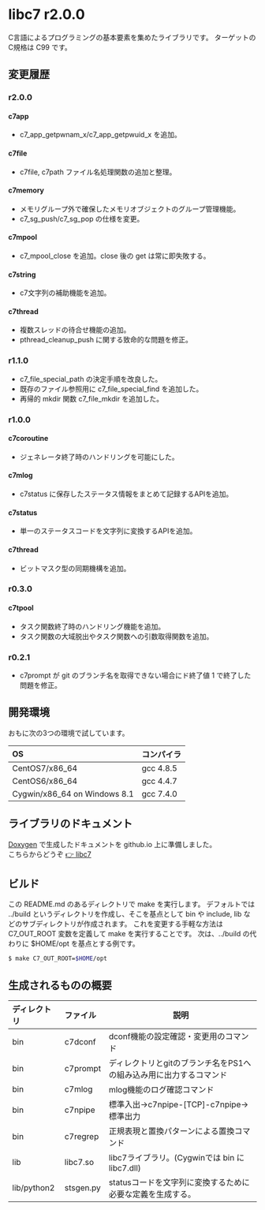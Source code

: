 # libc7 r2.0.0

C言語によるプログラミングの基本要素を集めたライブラリです。
ターゲットのC規格は C99 です。

## 変更履歴

### r2.0.0

#### c7app

- c7_app_getpwnam_x/c7_app_getpwuid_x を追加。

#### c7file

- c7file, c7path ファイル名処理関数の追加と整理。

#### c7memory

- メモリグループ外で確保したメモリオブジェクトのグループ管理機能。
- c7_sg_push/c7_sg_pop の仕様を変更。

#### c7mpool

- c7_mpool_close を追加。close 後の get は常に即失敗する。

#### c7string

- c7文字列の補助機能を追加。

#### c7thread

- 複数スレッドの待合せ機能の追加。
- pthread_cleanup_push に関する致命的な問題を修正。

### r1.1.0

- c7_file_special_path の決定手順を改良した。
- 既存のファイル参照用に c7_file_special_find を追加した。
- 再帰的 mkdir 関数 c7_file_mkdir を追加した。

### r1.0.0

#### c7coroutine

- ジェネレータ終了時のハンドリングを可能にした。

#### c7mlog

- c7status に保存したステータス情報をまとめて記録するAPIを追加。

#### c7status

- 単一のステータスコードを文字列に変換するAPIを追加。

#### c7thread

- ビットマスク型の同期機構を追加。

### r0.3.0

#### c7tpool

- タスク関数終了時のハンドリング機能を追加。
- タスク関数の大域脱出やタスク関数への引数取得関数を追加。

### r0.2.1

- c7prompt が git のブランチ名を取得できない場合にド終了値 1 で終了した問題を修正。

## 開発環境

おもに次の3つの環境で試しています。

OS|コンパイラ
:-|:-
CentOS7/x86_64 | gcc 4.8.5
CentOS6/x86_64 | gcc 4.4.7
Cygwin/x86_64 on Windows 8.1 | gcc 7.4.0

## ライブラリのドキュメント

[Doxygen](http://www.doxygen.jp/) で生成したドキュメントを github.io 上に準備しました。<BR>
こちらからどうぞ [:point_right: libc7](https://ccldaout.github.io/libc7/)

## ビルド

この README.md のあるディレクトリで make を実行します。
デフォルトでは ../build というディレクトリを作成し、そこを基点として bin や include, lib などのサブディレクトリが作成されます。
これを変更する手軽な方法は C7_OUT_ROOT 変数を定義して make を実行することです。
次は、../build の代わりに $HOME/opt を基点とする例です。

```sh
$ make C7_OUT_ROOT=$HOME/opt
```

## 生成されるものの概要

ディレクトリ|ファイル|説明
:-|:-|-
bin|c7dconf|dconf機能の設定確認・変更用のコマンド
bin|c7prompt|ディレクトリとgitのブランチ名をPS1への組み込み用に出力するコマンド
bin|c7mlog|mlog機能のログ確認コマンド
bin|c7npipe|標準入出→c7npipe-\[TCP\]-c7npipe→標準出力
bin|c7regrep|正規表現と置換パターンによる置換コマンド
lib|libc7.so|libc7ライブラリ。(Cygwinでは bin に libc7.dll)
lib/python2|stsgen.py|statusコードを文字列に変換するために必要な定義を生成する。
